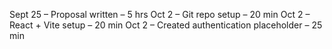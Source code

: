 Sept 25 – Proposal written – 5 hrs
Oct 2 – Git repo setup – 20 min
Oct 2 – React + Vite setup – 20 min
Oct 2 – Created authentication placeholder – 25 min


